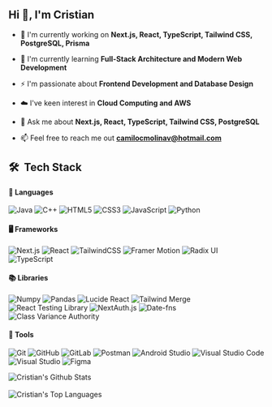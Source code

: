 ## Hi 👋, I'm Cristian

<!--Intro start-->
- 🔭 I'm currently working on **Next.js, React, TypeScript, Tailwind CSS, PostgreSQL, Prisma**

- 🌱 I'm currently learning **Full-Stack Architecture and Modern Web Development**

- ⚡ I'm passionate about **Frontend Development and Database Design**

- ☁️ I've keen interest in **Cloud Computing and AWS**

- 💬 Ask me about **Next.js, React, TypeScript, Tailwind CSS, PostgreSQL**

- 📫 Feel free to reach me out **camilocmolinav@hotmail.com**

<!--Intro end-->

## 🛠 &nbsp;Tech Stack

#### 🔧 Languages

![Java](https://img.shields.io/badge/java-%23ED8B00.svg?style=for-the-badge&logo=openjdk&logoColor=white)
![C++](https://img.shields.io/badge/c++-%2300599C.svg?style=for-the-badge&logo=c%2B%2B&logoColor=white)
![HTML5](https://img.shields.io/badge/html5-%23E34F26.svg?style=for-the-badge&logo=html5&logoColor=white)
![CSS3](https://img.shields.io/badge/css3-%231572B6.svg?style=for-the-badge&logo=css3&logoColor=white)
![JavaScript](https://img.shields.io/badge/JavaScript-%23323330.svg?style=for-the-badge&logo=javascript&logoColor=F7DF1E)
![Python](https://img.shields.io/badge/Python-%2314354C.svg?style=for-the-badge&logo=python&logoColor=white)

#### 🖥️ Frameworks

![Next.js](https://img.shields.io/badge/Next.js-%23000000.svg?style=for-the-badge&logo=next.js&logoColor=white)
![React](https://img.shields.io/badge/React-%2361DAFB.svg?style=for-the-badge&logo=react&logoColor=black)
![TailwindCSS](https://img.shields.io/badge/Tailwind_CSS-%2338B2AC.svg?style=for-the-badge&logo=tailwind-css&logoColor=white)
![Framer Motion](https://img.shields.io/badge/Framer_Motion-%23BB6BD9.svg?style=for-the-badge&logo=framer&logoColor=white)
![Radix UI](https://img.shields.io/badge/Radix_UI-%23161618.svg?style=for-the-badge&logo=radix-ui&logoColor=white)
![TypeScript](https://img.shields.io/badge/TypeScript-%23007ACC.svg?style=for-the-badge&logo=typescript&logoColor=white)

#### 📚 Libraries

![Numpy](https://img.shields.io/badge/NumPy-%23013243.svg?style=for-the-badge&logo=numpy&logoColor=white)
![Pandas](https://img.shields.io/badge/Pandas-%23150458.svg?style=for-the-badge&logo=pandas&logoColor=white)
![Lucide React](https://img.shields.io/badge/Lucide_React-%23000000.svg?style=for-the-badge&logo=react&logoColor=white)
![Tailwind Merge](https://img.shields.io/badge/Tailwind_Merge-%2338B2AC.svg?style=for-the-badge&logo=tailwindcss&logoColor=white)
![React Testing Library](https://img.shields.io/badge/React_Testing_Library-%23E33332.svg?style=for-the-badge&logo=testing-library&logoColor=white)
![NextAuth.js](https://img.shields.io/badge/NextAuth.js-%23000000.svg?style=for-the-badge&logo=next.js&logoColor=white)
![Date-fns](https://img.shields.io/badge/Date--fns-%23770C56.svg?style=for-the-badge&logo=javascript&logoColor=white)
![Class Variance Authority](https://img.shields.io/badge/CVA-%232563EB.svg?style=for-the-badge&logo=typescript&logoColor=white)

#### 🔧 Tools

![Git](https://img.shields.io/badge/git-%23F05033.svg?style=for-the-badge&logo=git&logoColor=white)
![GitHub](https://img.shields.io/badge/github-%23121011.svg?style=for-the-badge&logo=github&logoColor=white)
![GitLab](https://img.shields.io/badge/gitlab-%23121011.svg?style=for-the-badge&logo=gitlab&logoColor=yello)
![Postman](https://img.shields.io/badge/Postman-%23FF6C37.svg?style=for-the-badge&logo=postman&logoColor=white)
![Android Studio](https://img.shields.io/badge/Android%20Studio-%23000000.svg?style=for-the-badge&logo=android-studio&logoColor=3DDC84)
![Visual Studio Code](https://img.shields.io/badge/Visual%20Studio%20Code-0078d7.svg?style=for-the-badge&logo=visual-studio-code&logoColor=white)
![Visual Studio](https://img.shields.io/badge/Visual%20Studio-5C2D91.svg?style=for-the-badge&logo=visual-studio&logoColor=white)
![Figma](https://img.shields.io/badge/Figma-%23F24E1E.svg?style=for-the-badge&logo=figma&logoColor=white)

<img align="center" src="https://github-readme-stats.vercel.app/api?username=criskian&include_all_commits=true&count_private=true&show_icons=true&line_height=30&title_color=CDB4DB&icon_color=CDB4DB&text_color=D3D3D3&bg_color=0A0A0A" alt="Cristian's Github Stats">
<br />
<br />
<img src="https://github-readme-stats.vercel.app/api/top-langs/?username=criskian&layout=compact&theme=dark&bg_color=0A0A0A" alt="Cristian's Top Languages"/>
<br />
<br />
<br />
